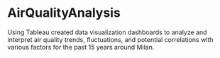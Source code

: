 # AirQualityAnalysis

Using Tableau created data visualization dashboards to analyze and interpret air quality trends, fluctuations, and potential correlations with various factors for the past 15 years around Milan.
